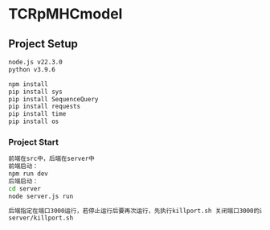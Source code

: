 # TCRpMHCmodel

## Project Setup

```sh
node.js v22.3.0
python v3.9.6
```

```sh
npm install
pip install sys
pip install SequenceQuery
pip install requests
pip install time
pip install os

```

### Project Start

```sh
前端在src中，后端在server中
前端启动：
npm run dev 
后端启动：
cd server
node server.js run

后端指定在端口3000运行，若停止运行后要再次运行，先执行killport.sh 关闭端口3000的进程
server/killport.sh
```


